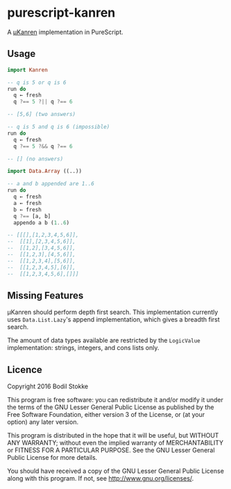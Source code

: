 # purescript-kanren

A [μKanren](https://github.com/jasonhemann/microKanren) implementation
in PureScript.

## Usage

```purescript
import Kanren

-- q is 5 or q is 6
run do
  q ← fresh
  q ?== 5 ?|| q ?== 6

-- [5,6] (two answers)

-- q is 5 and q is 6 (impossible)
run do
  q ← fresh
  q ?== 5 ?&& q ?== 6

-- [] (no answers)

import Data.Array ((..))

-- a and b appended are 1..6
run do
  q ← fresh
  a ← fresh
  b ← fresh
  q ?== [a, b]
  appendo a b (1..6)

-- [[[],[1,2,3,4,5,6]],
--  [[1],[2,3,4,5,6]],
--  [[1,2],[3,4,5,6]],
--  [[1,2,3],[4,5,6]],
--  [[1,2,3,4],[5,6]],
--  [[1,2,3,4,5],[6]],
--  [[1,2,3,4,5,6],[]]]
```

## Missing Features

μKanren should perform depth first search. This implementation
currently uses `Data.List.Lazy`'s append implementation, which gives a
breadth first search.

The amount of data types available are restricted by the `LogicValue`
implementation: strings, integers, and cons lists only.

## Licence

Copyright 2016 Bodil Stokke

This program is free software: you can redistribute it and/or modify
it under the terms of the GNU Lesser General Public License as
published by the Free Software Foundation, either version 3 of the
License, or (at your option) any later version.

This program is distributed in the hope that it will be useful, but
WITHOUT ANY WARRANTY; without even the implied warranty of
MERCHANTABILITY or FITNESS FOR A PARTICULAR PURPOSE. See the GNU
Lesser General Public License for more details.

You should have received a copy of the GNU Lesser General Public
License along with this program. If not, see
<http://www.gnu.org/licenses/>.
